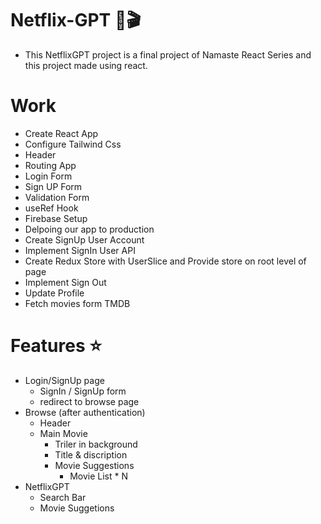 # Netflix-GPT 🎦🎬

- This NetflixGPT project is a final project of Namaste React Series and this project made using react.

# Work 
- Create React App
- Configure Tailwind Css
- Header
- Routing App
- Login Form
- Sign UP Form
- Validation Form
- useRef Hook
- Firebase Setup
- Delpoing our app to production
- Create SignUp User Account
- Implement SignIn User API
- Create Redux Store with UserSlice and Provide store on root level of page
- Implement Sign Out
- Update Profile
- Fetch movies form TMDB

# Features ⭐
- Login/SignUp page
    - SignIn / SignUp form
    - redirect to browse page
- Browse (after authentication)
    - Header
    - Main Movie
        - Triler in background
        - Title & discription
        - Movie Suggestions
            - Movie List * N
- NetflixGPT
    - Search Bar
    - Movie Suggetions